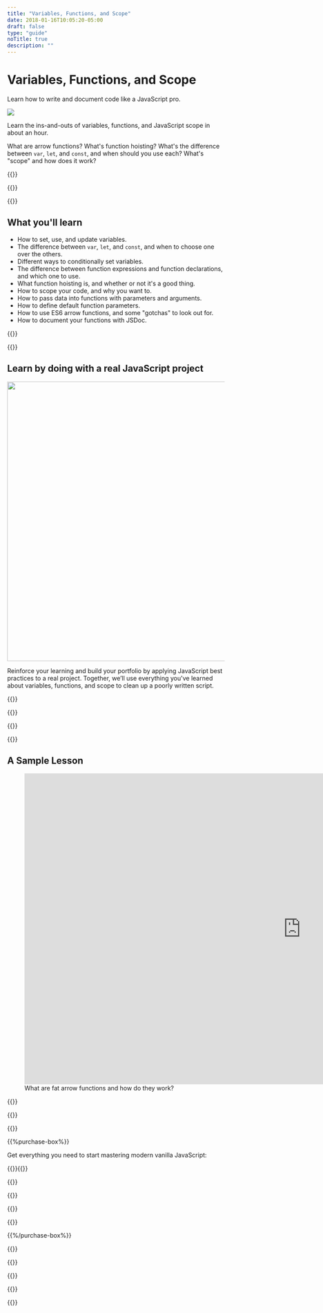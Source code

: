 ```yaml
---
title: "Variables, Functions, and Scope"
date: 2018-01-16T10:05:20-05:00
draft: false
type: "guide"
noTitle: true
description: ""
---
```


<h1 class="no-padding-top no-margin-bottom h5 text-sans">Variables, Functions, and Scope</h1>
<p><span class="text-xlarge text-serif">Learn how to write and document code like a JavaScript pro.</span></p>

<img class="img-center img-hero" src="/img/guides/variables-functions-and-scope.png">

<span class="text-large">Learn the ins-and-outs of variables, functions, and JavaScript scope in about an hour.</span>

What are arrow functions? What's function hoisting? What's the difference between `var`, `let`, and `const`, and when should you use each? What's "scope" and how does it work?

{{<cta for="guide">}}

<div class="padding-bottom-small">{{<pricing-link>}}</div>

{{<guide-used-by>}}

## What you'll learn

- How to set, use, and update variables.
- The difference between `var`, `let`, and `const`, and when to choose one over the others.
- Different ways to conditionally set variables.
- The difference between function expressions and function declarations, and which one to use.
- What function hoisting is, and whether or not it's a good thing.
- How to scope your code, and why you want to.
- How to pass data into functions with parameters and arguments.
- How to define default function parameters.
- How to use ES6 arrow functions, and some "gotchas" to look out for.
- How to document your functions with JSDoc.

{{<guide-formats>}}

{{<testimonial-group group="learn">}}

## Learn by doing with a real JavaScript project

<p class="no-margin-bottom"><img src="/img/projects/variables-functions-and-scope.png" alt="" width="1080" height="647" class="no-margin-bottom img-center"></p>

Reinforce your learning and build your portfolio by applying JavaScript best practices to a real project. Together, we’ll use everything you've learned about variables, functions, and scope to clean up a poorly written script.

{{<bonuses>}}

{{<pricing-link>}}

{{<testimonial-group group="slack">}}

{{<guide-skills>}}

## A Sample Lesson

<figure>
	<div class="fluid-vids no-margin-bottom"><iframe src="https://player.vimeo.com/video/527491295?badge=0&amp;autopause=0&amp;player_id=0&amp;app_id=58479" width="1280" height="720" frameborder="0" allow="autoplay; fullscreen; picture-in-picture" allowfullscreen title="06-parameters-and-arguments_04-rest-parameters"></iframe></div>
	<figcaption>What are fat arrow functions and how do they work?</figcaption>
</figure>

{{<sample>}}

{{<guide-money-back>}}

{{<guide-about-me>}}

{{%purchase-box%}}

Get everything you need to start mastering modern vanilla JavaScript:

{{<purchase-summary>}}{{</purchase-summary>}}

{{<cta for="guide-buy">}}

{{<purchase-link product="variablesFunctionsScope">}}

{{<purchase-upsell upsell="beginner">}}

{{<sales-numbers>}}

{{%/purchase-box%}}

{{<testimonial-group group="purchase">}}

{{<guide-faq>}}

{{<pricing-link>}}

{{<testimonial-group group="faq">}}

{{<not-ready-yet>}}